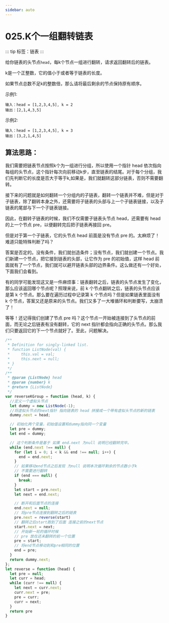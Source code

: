 ```yaml
---
sidebar: auto
---
```


# 025.K个一组翻转链表
::: tip
标签：链表
:::

给你链表的头节点`head`，每k个节点一组进行翻转，请求返回翻转后的链表。

k是一个正整数，它的值小于或者等于链表的长度。

如果节点总数不足k的整数倍，那么请将最后剩余的节点保持原有顺序。

示例1:
```
输入：head = [1,2,3,4,5], k = 2
输出：[2,1,4,3,5]
```

示例2:
```
输入：head = [1,2,3,4,5], k = 3
输出：[3,2,1,4,5]
```

## 算法思路：

我们需要把链表节点按照k个为一组进行分组，所以使用一个指针 head 依次指向每组的头节点，这个指针每次向前移动k步，直至链表的结尾。对于每个分组，我们先判断它的长度是否大于等于k,如果是，我们就翻转这部分链表，否则不需要翻转。

接下来的问题就是如何翻转一个分组内的子链表，翻转一个链表并不难，但是对于子链表，除了翻转本身之外，还需要将子链表的头部与上一个子链表链接，以及子链表的尾部与下一个子链表链接。

因此，在翻转子链表的时候，我们不仅需要子链表头节点 head，还需要有 head 的上一个节点 pre，以便翻转完后把子链表再接回 pre。

但是对于第一个子链表，它的头节点 head 前面是没有节点 pre 的。太麻烦了！难道只能特殊判断了吗？

答案是否定的。没有条件，我们就创造条件；没有节点，我们就创建一个节点。我们新建一个节点，把它接到链表的头部，让它作为 pre 的初始值，这样 head 前面就有了一个节点，我们就可以避开链表头部的边界条件。这么做还有一个好处，下面我们会看到。

有的同学可能发现这又是一件麻烦事：链表翻转之后，链表的头节点发生了变化，那么应该返回哪个节点呢？照理来说，前 k 个节点翻转之后，链表的头节点应该是第 k 个节点。那么要在遍历过程中记录第 k 个节点吗？但是如果链表里面没有 k 个节点，答案又还是原来的头节点。我们又多了一大堆循环和判断要写，太崩溃了！

等等！还记得我们创建了节点 pre 吗？这个节点一开始被连接到了头节点的前面，而无论之后链表有没有翻转，它的 next 指针都会指向正确的头节点。那么我们只要返回它的下一个节点就好了。至此，问题解决。

```js
/**
 * Definition for singly-linked list.
 * function ListNode(val) {
 *     this.val = val;
 *     this.next = null;
 * }
 */
/**
 * @param {ListNode} head
 * @param {number} k
 * @return {ListNode}
 */
var reverseKGroup = function (head, k) {
  //定义一个虚拟头节点
  let dummy = new ListNode(-1);
  //将虚拟头节点的next指针 指向链表的 head 拼接成一个带有虚拟头节点的新的链表
  dummy.next = head;

  // 初始化两个变量，初始值设置和dummy指向同一个变量
  let pre = dummy;
  let end = dummy;

  // 这个判断条件是基于 如果 end.next 为null 说明已经翻转完毕。
  while (end.next !== null) {
    for (let i = 0; i < k && end !== null; i++) {
      end = end.next;
    }
    // 如果移动end节点之后发现 为null 说明本次循环剩余的节点数小于k 
    // 不需要进行翻转
    if (end === null) {
      break;
    }
    let start = pre.next;
    let next = end.next;

    // 断开和后面节点的连接
    end.next = null;
    // 将pre节点连接到翻转之后的链表
    pre.next = reverse(start)
    // 翻转之后start跑到了后面 连接之前的next节点
    start.next = next;
    // 开始新一轮的循环时候
    // pre 放在还未翻转的前一个位置
    pre = start;
    // 将end节点移动到和pre相同的位置
    end = pre;
  }
  return dummy.next;
};
let reverse = function (head) {
  let pre = null;
  let curr = head;
  while (curr !== null) {
    let next = curr.next;
    curr.next = pre;
    pre = curr;
    curr = next;
  }
  return pre
}
```

